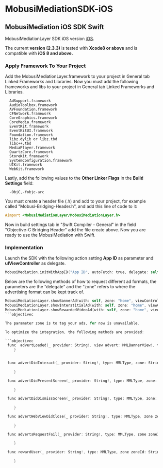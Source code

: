 # MobusiMediationSDK-iOS

## MobusiMediation iOS SDK Swift 

MobusiMediationLayer SDK iOS version [iOS](ios.cs).

The current **version (2.3.3)** is tested with  **Xcode8 or above** and is compatible with  **iOS 8 and above.**

### Apply Framework To Your Project

Add the MobusiMediationLayer.framework to your project in General tab Linked Frameworks and Libraries. Now you must add the following frameworks and libs to your project in General tab Linked Frameworks and Libraries.

      AdSupport.framework
      AudioToolbox.framework
      AVFoundation.framework
      CFNetwork.framework
      CoreGraphics.framework
      CoreMedia.framework
      EventKit.framework
      EventKitUI.framework
      Foundation.framework
      libz.dylib or libz.tbd
      libc++.tbd
      MediaPlayer.framework
      QuartzCore.framework
      StoreKit.framework
      SystemConfiguration.framework
      UIKit.framework
      WebKit.framework

Lastly, add the following values to the **Other Linker Flags** in the **Build Settings** field: 

      -ObjC,-fobjc-arc

You must create a header file (.h) and add to your project, for example called "Mobusi-Bridging-Header.h", and add this line of code to it:

```objectivec
#import <MobusiMediationLayer/MobusiMediationLayer.h>
```
Now in build settings tab in "Swift Compiler - General" in the field "Objective-C Bridging Header" add the file create above. Now you are ready to use the MobusiMediation with Swift.

### Implementation 

Launch the SDK with the following action setting **App ID** as parameter and **uIViewController** as delegate. 

```objectivec
MobusiMediation.initWithAppID("App ID", autoFetch: true, delegate: self, viewController: self)
```

Below are the following methods of how to request different ad formats, the parameters are the
“delegate” and the “zone” refers to where the advertising format can be kept track of.

```objectivec
MobusiMediationLayer.showBannerAd(with: self, zone: "home", viewController: self)
MobusiMediationLayer.showInterstitialAd(with: self, zone: "home", viewController: self)
MobusiMediationLayer.showRewardedVideoAd(with: self, zone: "home", viewController: self)
```objectivec

The parameter zone is to tag your ads, for now is unavailable.

To optimize the integration, the following methods are provided:

```objectivec
 func  advertLoaded(_ provider: String!, view advert: MMLBannerView!, type: MMLType, zone zoneId: String!) {
    }


 func advertDidInteract(_ provider: String!, type: MMLType, zone: String!) {
        
    }

 func advertDidPresentScreen(_ provider: String!, type: MMLType, zone: String!) {
        
    }

 func advertDidDismissScreen(_ provider: String!, type: MMLType, zone: String!) {
        
    }

 func advertWebViewDidClose(_ provider: String!, type: MMLType, zone zoneId: String!) {
        
    }

 func advertsRequestFail(_ provider: String!, type: MMLType, zone zoneId: String!) {
        
    }

 func rewardUser(_ provider: String!, type: MMLType, zone zoneId: String!) {
        
    }
```
